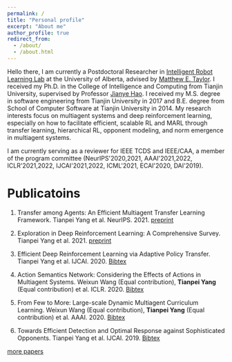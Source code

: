 ```yaml
---
permalink: /
title: "Personal profile"
excerpt: "About me"
author_profile: true
redirect_from: 
  - /about/
  - /about.html
---
```



Hello there, I am currently a Postdoctoral Researcher in [Intelligent Robot Learning Lab](https://irll.ca/) at the University of Alberta, advised by [Matthew E. Taylor](https://drmatttaylor.net/). I received my Ph.D. in the College of Intelligence and Computing from Tianjin University, supervised by Professor [Jianye Hao](http://www.icdai.org/jianye.html). I received my M.S. degree in software engineering from Tianjin University in 2017 and B.E. degree from School of Computer Software at Tianjin University in 2014. My research interests focus on multiagent systems and deep reinforcement learning, especially on how to facilitate efficient, scalable RL and MARL through transfer learning, hierarchical RL, opponent modeling, and norm emergence in multiagent systems. 

I am currently serving as a reviewer for IEEE TCDS and IEEE/CAA, a member of the program committee (NeurIPS'2020,2021, AAAI'2021,2022, ICLR'2021,2022, IJCAI'2021,2022, ICML'2021, ECAI'2020, DAI'2019).

Publicatoins
======
1. Transfer among Agents: An Efficient Multiagent Transfer Learning Framework. Tianpei Yang et al. NeurIPS. 2021. [preprint](https://arxiv.org/pdf/2002.08030)

2. Exploration in Deep Reinforcement Learning: A Comprehensive Survey. Tianpei Yang et al. 2021. [preprint](https://arxiv.org/pdf/2109.06668)

3. Efficient Deep Reinforcement Learning via Adaptive Policy Transfer. Tianpei Yang et al. IJCAI. 2020. [Bibtex](http://tianpeiyang.github.io/files/IJCAI2020_ptf.bib) 

4. Action Semantics Network: Considering the Effects of Actions in Multiagent Systems. Weixun Wang (Equal contribution), **Tianpei Yang** (Equal contribution) et al. ICLR. 2020. [Bibtex](http://tianpeiyang.github.io/files/iclr_asn.bib) 

5. From Few to More: Large-scale Dynamic Multiagent Curriculum Learning. Weixun Wang (Equal contribution), **Tianpei Yang** (Equal contribution) et al. AAAI. 2020. [Bibtex](http://tianpeiyang.github.io/files/aaai_dyan.bib) 

6. Towards Efficient Detection and Optimal Response against Sophisticated Opponents. Tianpei Yang et al. IJCAI. 2019. [Bibtex](http://tianpeiyang.github.io/files/ijcai_bayes_tomop.bib) 

<a href="https://tianpeiyang.github.io/publications">more papers</a>

